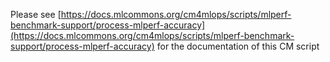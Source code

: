 Please see [https://docs.mlcommons.org/cm4mlops/scripts/mlperf-benchmark-support/process-mlperf-accuracy](https://docs.mlcommons.org/cm4mlops/scripts/mlperf-benchmark-support/process-mlperf-accuracy) for the documentation of this CM script
